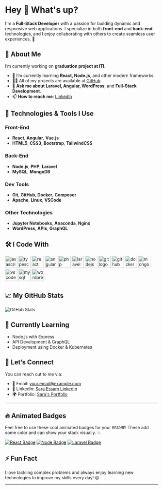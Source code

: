 # Hey 👋 What's up?

I'm a **Full-Stack Developer** with a passion for building dynamic and responsive web applications. I specialize in both **front-end** and **back-end** technologies, and I enjoy collaborating with others to create seamless user experiences. 🚀

## 🌟 About Me

I’m currently working on **graduation project at ITI**. <br>
- 🌱 I’m currently learning **React, Node.js**, and other modern frameworks. <br>
- 👨‍💻 All of my projects are available at [GitHub](https://github.com/Essam-sara/) <br>
- 💬 **Ask me about** **Laravel, Angular, WordPress**, and **Full-Stack Development**. <br>
- 📫 **How to reach me**: [LinkedIn](https://www.linkedin.com/in/sara-essam-youssef/)

## 🚀 Technologies & Tools I Use

### Front-End

- **React**, **Angular**, **Vue.js**  
- **HTML5**, **CSS3**, **Bootstrap**, **TailwindCSS**

### Back-End

- **Node.js**, **PHP**, **Laravel**
- **MySQL**, **MongoDB**

### Dev Tools

- **Git**, **GitHub**, **Docker**, **Composer**
- **Apache**, **Linux**, **VSCode**

### Other Technologies

- **Jupyter Notebooks**, **Anaconda**, **Nginx**
- **WordPress**, **APIs**, **GraphQL**

## 🛠️ I Code With

<div align="left">
  <img src="https://cdn.jsdelivr.net/gh/devicons/devicon/icons/javascript/javascript-original.svg" height="40" alt="javascript logo" />
  <img src="https://cdn.jsdelivr.net/gh/devicons/devicon/icons/typescript/typescript-original.svg" height="40" alt="typescript logo" />
  <img src="https://cdn.jsdelivr.net/gh/devicons/devicon/icons/react/react-original.svg" height="40" alt="react logo" />
  <img src="https://cdn.jsdelivr.net/gh/devicons/devicon/icons/angularjs/angularjs-original.svg" height="40" alt="angularjs logo" />
  <img src="https://cdn.jsdelivr.net/gh/devicons/devicon/icons/php/php-original.svg" height="40" alt="php logo" />
  <img src="https://cdn.jsdelivr.net/gh/devicons/devicon/icons/laravel/laravel-original.svg" height="40" alt="laravel logo" />
  <img src="https://cdn.jsdelivr.net/gh/devicons/devicon/icons/nodejs/nodejs-original.svg" height="40" alt="nodejs logo" />
  <img src="https://cdn.jsdelivr.net/gh/devicons/devicon/icons/git/git-original.svg" height="40" alt="git logo" />
  <img src="https://cdn.jsdelivr.net/gh/devicons/devicon/icons/github/github-original.svg" height="40" alt="github logo" />
  <img src="https://cdn.jsdelivr.net/gh/devicons/devicon/icons/docker/docker-original.svg" height="40" alt="docker logo" />
  <img src="https://cdn.jsdelivr.net/gh/devicons/devicon/icons/mongodb/mongodb-original.svg" height="40" alt="mongodb logo" />
  <img src="https://cdn.jsdelivr.net/gh/devicons/devicon/icons/vscode/vscode-original.svg" height="40" alt="vscode logo" />
  <img src="https://cdn.jsdelivr.net/gh/devicons/devicon/icons/mysql/mysql-original.svg" height="40" alt="mysql logo" />
  <img src="https://cdn.jsdelivr.net/gh/devicons/devicon/icons/wordpress/wordpress-original.svg" height="40" alt="wordpress logo" />
</div>

## 📈 My GitHub Stats

![GitHub Stats](https://github-readme-stats.vercel.app/api?username=Essam-sara&show_icons=true&hide_title=true&count_private=true&hide=prs)

## 🌱 Currently Learning

- Node.js with Express
- API Development & GraphQL
- Deployment using Docker & Kubernetes

## 💬 Let’s Connect

You can reach out to me via:
- 📧 Email: [your.email@example.com](mailto:saraessam2580@gmail.com)
- 🔗 LinkedIn: [Sara Essam LinkedIn](https://www.linkedin.com/in/sara-essam-youssef/)
- 🌍 Portfolio: [Sara's Portfolio](https://yourportfolio.com)

---

## 🔥 Animated Badges
Feel free to use these cool animated badges for your `README`! These add some color and can show your stack visually. 💥

[![React Badge](https://img.shields.io/badge/React-61DAFB?style=flat&logo=react&logoColor=white)](https://reactjs.org/)
[![Node Badge](https://img.shields.io/badge/Node.js-339933?style=flat&logo=node.js&logoColor=white)](https://nodejs.org/)
[![Laravel Badge](https://img.shields.io/badge/Laravel-EA2E2E?style=flat&logo=laravel&logoColor=white)](https://laravel.com/)

## ⚡ Fun Fact

I love tackling complex problems and always enjoy learning new technologies to improve my skills every day! 😄

---

